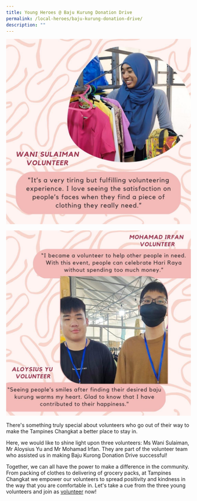 ```yaml
---
title: Young Heroes @ Baju Kurung Donation Drive
permalink: /local-heroes/baju-kurung-donation-drive/
description: ""
---
```

![](/images/wani%20sulaiman.JPG)

![](/images/aloysius%20and%20irfan.JPG)

There's something truly special about volunteers who go out of their way to make the Tampines Changkat a better place to stay in. 

Here, we would like to shine light upon three volunteers: Ms Wani Sulaiman, Mr Aloysius Yu and Mr Mohamad Irfan. They are part of the volunteer team who assisted us in making Baju Kurong Donation Drive successful! 

Together, we can all have the power to make a difference in the community. From packing of clothes to delivering of grocery packs, at Tampines Changkat we empower our volunteers to spread positivity and kindness in the way that you are comfortable in. Let's take a cue from the three young volunteers and join as [volunteer](https://form.gov.sg/63e61a35b1cf750011109bd7) now!